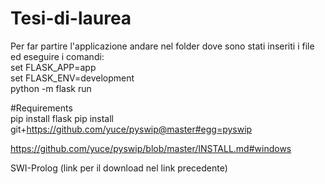 # Tesi-di-laurea

Per far partire l'applicazione
andare nel folder dove sono stati inseriti i file ed eseguire i comandi:  
set FLASK_APP=app  
set FLASK_ENV=development  
python -m flask run

#Requirements  
pip install flask
pip install git+https://github.com/yuce/pyswip@master#egg=pyswip

https://github.com/yuce/pyswip/blob/master/INSTALL.md#windows

SWI-Prolog (link per il download nel link precedente)
